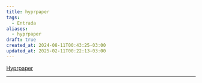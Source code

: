 ```yaml
---
title: hyprpaper
tags:
  - Entrada
aliases:
  - hyprpaper
draft: true
created_at: 2024-08-11T00:43:25-03:00
updated_at: 2025-02-11T00:22:13-03:00
---
```


[Hyprpaper](https://github.com/hyprwm/hyprpaper)

---

